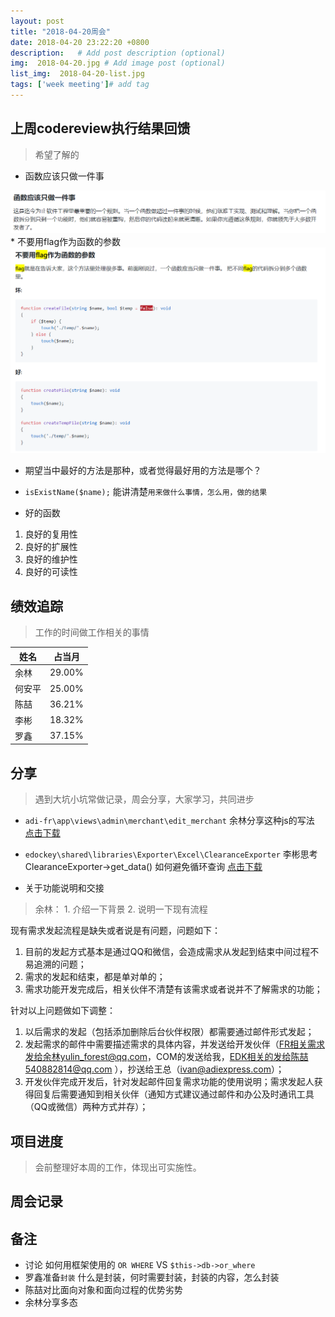 ```yaml
---
layout: post
title: "2018-04-20周会"
date: 2018-04-20 23:22:20 +0800
description:   # Add post description (optional)
img:  2018-04-20.jpg # Add image post (optional)
list_img:  2018-04-20-list.jpg
tags: ['week meeting']# add tag
---
```

## 上周codereview执行结果回馈
> 希望了解的

* 函数应该只做一件事
<img src="../assets/attchment/2018-04-20/do_one_thing_do_well.png" alt="function" />
* 不要用flag作为函数的参数
<img src="../assets/attchment/2018-04-20/function_no_flag.png" alt="function" />

* 期望当中最好的方法是那种，或者觉得最好用的方法是哪个？
 * `isExistName($name);` 能讲清楚`用来做什么事情，怎么用，做的结果`

* 好的函数
 1. 良好的复用性
 2. 良好的扩展性
 3. 良好的维护性
 4. 良好的可读性


## 绩效追踪
> 工作的时间做工作相关的事情

 |  姓名  | 占当月 |
 |--------|------|
 | 余林   |29.00%|
 | 何安平 |25.00%|
 | 陈喆   |36.21%|
 | 李彬   |18.32%|
 | 罗鑫   |37.15%|

## 分享
> 遇到大坑小坑常做记录，周会分享，大家学习，共同进步

* `adi-fr\app\views\admin\merchant\edit_merchant` 余林分享这种js的写法
<a href="../assets/attchment/2018-04-30/yl_share.docx" >点击下载</a>

* `edockey\shared\libraries\Exporter\Excel\ClearanceExporter` 李彬思考 ClearanceExporter->get_data() 如何避免循环查询
<a href="../assets/attchment/2018-04-30/lb_share.docx" >点击下载</a>

* 关于功能说明和交接

> 余林： 1. 介绍一下背景
        2. 说明一下现有流程
>
现有需求发起流程是缺失或者说是有问题，问题如下：
 1. 目前的发起方式基本是通过QQ和微信，会造成需求从发起到结束中间过程不易追溯的问题；
 2. 需求的发起和结束，都是单对单的；
 3. 需求功能开发完成后，相关伙伴不清楚有该需求或者说并不了解需求的功能；

>
针对以上问题做如下调整：
 1. 以后需求的发起（包括添加删除后台伙伴权限）都需要通过邮件形式发起；
 2. 发起需求的邮件中需要描述需求的具体内容，并发送给开发伙伴（FR相关需求发给余林yulin_forest@qq.com，COM的发送给我，EDK相关的发给陈喆540882814@qq.com ），抄送给王总（ivan@adiexpress.com）；
 3. 开发伙伴完成开发后，针对发起邮件回复需求功能的使用说明；需求发起人获得回复后需要通知到相关伙伴（通知方式建议通过邮件和办公及时通讯工具（QQ或微信）两种方式并存）；


## 项目进度
> 会前整理好本周的工作，体现出可实施性。


## 周会记录


## 备注
* 讨论 如何用框架使用的 `OR WHERE` VS `$this->db->or_where`
* 罗鑫准备`封装` 什么是封装，何时需要封装，封装的内容，怎么封装
* 陈喆对比面向对象和面向过程的优势劣势
* 余林分享多态



